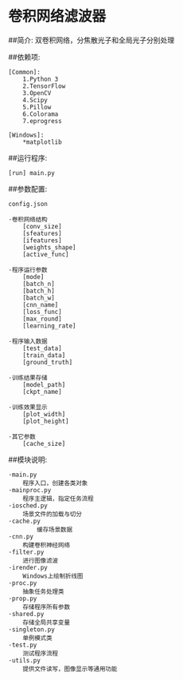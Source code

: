 # 卷积网络滤波器

##简介:
双卷积网络，分焦散光子和全局光子分别处理

##依赖项:

    [Common]:
        1.Python 3
        2.TensorFlow
        3.OpenCV
        4.Scipy
        5.Pillow
        6.Colorama
        7.eprogress

    [Windows]:
        *matplotlib

##运行程序:

    [run] main.py

##参数配置:

    config.json

    ·卷积网络结构
        [conv_size]
        [sfeatures]
        [ifeatures]
        [weights_shape]
        [active_func]

    ·程序运行参数
        [mode]
        [batch_n]
        [batch_h]
        [batch_w]
        [cnn_name]
        [loss_func]
        [max_round]
        [learning_rate]

    ·程序输入数据
        [test_data]
        [train_data]
        [ground_truth]

    ·训练结果存储
        [model_path]
        [ckpt_name]

    ·训练效果显示
        [plot_width]
        [plot_height]

    ·其它参数
        [cache_size]

##模块说明:

	·main.py
		程序入口，创建各类对象
	·mainproc.py
		程序主逻辑，指定任务流程
	·iosched.py
		场景文件的加载与切分
	·cache.py
	    	缓存场景数据
	·cnn.py
		构建卷积神经网络
	·filter.py
		进行图像滤波
	·irender.py
		Windows上绘制折线图
	·proc.py
		抽象任务处理类
	·prop.py
		存储程序所有参数
	·shared.py
		存储全局共享变量
	·singleton.py
		单例模式类
	·test.py
		测试程序流程
	·utils.py
		提供文件读写，图像显示等通用功能
